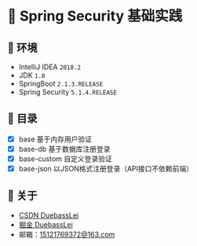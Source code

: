 # :tada: Spring Security 基础实践

## :memo: 环境
- IntelliJ IDEA `2018.2`
- JDK `1.8`
- SpringBoot `2.1.3.RELEASE`
- Spring Security `5.1.4.RELEASE`

## :memo: 目录
- [x] base 基于内存用户验证
- [x] base-db 基于数据库注册登录
- [x] base-custom 自定义登录验证
- [x] base-json 以JSON格式注册登录（API接口不依赖前端）

## :art: 关于
- [CSDN DuebassLei](https://blog.csdn.net/m0_37903882) 
- [掘金 DuebassLei](https://juejin.im/user/5aa1029c51882555770c0603)
- 邮箱：15121769372@163.com
